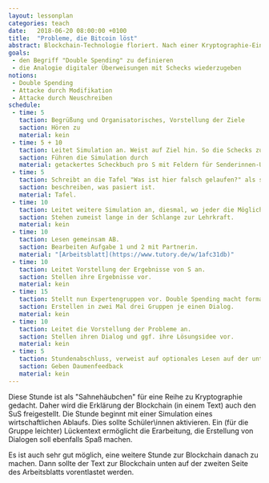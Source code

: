 ```yaml
---
layout: lessonplan
categories: teach
date:   2018-06-20 08:00:00 +0100
title:  "Probleme, die Bitcoin löst"
abstract: Blockchain-Technologie floriert. Nach einer Kryptographie-Einführung in symmetrische und asymmetrische Verschlüsselungsverfahren, Hashing und digitale Signaturen gibt diese Unterrichts-Doppelstunde einen Einblick in die Blockchain.
goals:
 - den Begriff "Double Spending" zu definieren
 - die Analogie digitaler Überweisungen mit Schecks wiederzugeben
notions:
 - Double Spending
 - Attacke durch Modifikation
 - Attacke durch Neuschreiben
schedule:
 - time: 5
   taction: Begrüßung und Organisatorisches, Vorstellung der Ziele
   saction: Hören zu
   material: kein
 - time: 5 + 10
   taction: Leitet Simulation an. Weist auf Ziel hin. So die Schecks zu verteilen und Handel auszumachen, dass man möglichst viel Geld hat. Hat vorher zwei S gebrieft, dass eines dem anderen Schecks schicken soll, die es sich nicht leisten kann. Macht einen Zwischenstand. S sind reicher. Lässt die Simulation weiterlaufen.
   saction: Führen die Simulation durch
   material: getackertes Scheckbuch pro S mit Feldern für Senderinnen-Unterschrift, Empfängerin und Betrag
 - time: 5
   taction: Schreibt an die Tafel "Was ist hier falsch gelaufen?" als stillen Impuls.
   saction: beschreiben, was pasiert ist.
   material: Tafel.
 - time: 10
   taction: Leitet weitere Simulation an, diesmal, wo jeder die Möglichkeit hat, zu Lehrkraft zu laufen, um einen Check gegenzeichnen zu lassen, ob sich jemand das leisten kann.
   saction: Stehen zumeist lange in der Schlange zur Lehrkraft.
   material: kein
 - time: 10
   taction: Lesen gemeinsam AB.
   saction: Bearbeiten Aufgabe 1 und 2 mit Partnerin.
   material: "[Arbeitsblatt](https://www.tutory.de/w/1afc31db)"
 - time: 10
   taction: Leitet Vorstellung der Ergebnisse von S an.
   saction: Stellen ihre Ergebnisse vor.
   material: kein
 - time: 15
   taction: Stellt nun Expertengruppen vor. Double Spending macht formaler, was das Problem in der ersten Simulation war, zwei weitere Attacken werden vorgestellt. S sollen einen kurzen Dialog erstellen, der ihr Problem erklärt. Falls sie schneller fertig sind, sollen sie Ideen entwickeln (und alternative Dialoge) wie ihr Problem gelöst werden kann.
   saction: Erstellen in zwei Mal drei Gruppen je einen Dialog.
   material: kein
 - time: 10
   taction: Leitet die Vorstellung der Probleme an.
   saction: Stellen ihren Dialog und ggf. ihre Lösungsidee vor.
   material: kein
 - time: 5
   taction: Stundenabschluss, verweist auf optionales Lesen auf der unteren Rückseite, Ziele-Check
   saction: Geben Daumenfeedback
   material: kein
---
```


Diese Stunde ist als "Sahnehäubchen" für eine Reihe zu Kryptographie gedacht. Daher wird die Erklärung der Blockchain (in einem Text) auch den SuS freigestellt. Die Stunde beginnt mit einer Simulation eines wirtschaftlichen Ablaufs. Dies sollte Schüler\innen aktivieren. Ein (für die Gruppe leichter) Lückentext ermöglicht die Erarbeitung, die Erstellung von Dialogen soll ebenfalls Spaß machen.

Es ist auch sehr gut möglich, eine weitere Stunde zur Blockchain danach zu machen. Dann sollte der Text zur Blockchain unten auf der zweiten Seite des Arbeitsblatts vorentlastet werden.